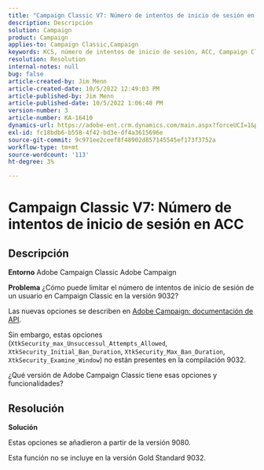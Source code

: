 ```yaml
---
title: "Campaign Classic V7: Número de intentos de inicio de sesión en ACC"
description: Descripción
solution: Campaign
product: Campaign
applies-to: Campaign Classic,Campaign
keywords: KCS, número de intentos de inicio de sesión, ACC, Campaign Classic V7, preguntas frecuentes, Adobe Campaign Classic, Adobe Campaign
resolution: Resolution
internal-notes: null
bug: false
article-created-by: Jim Menn
article-created-date: 10/5/2022 12:49:03 PM
article-published-by: Jim Menn
article-published-date: 10/5/2022 1:06:48 PM
version-number: 3
article-number: KA-16410
dynamics-url: https://adobe-ent.crm.dynamics.com/main.aspx?forceUCI=1&pagetype=entityrecord&etn=knowledgearticle&id=ee011d13-ac44-ed11-bba1-000d3a3064b8
exl-id: fc18bdb6-b558-4f42-bd3e-df4a3615696e
source-git-commit: 9c971ee2ceef8f48902d857145545ef173f3752a
workflow-type: tm+mt
source-wordcount: '113'
ht-degree: 3%

---
```


# Campaign Classic V7: Número de intentos de inicio de sesión en ACC

## Descripción


<b>Entorno</b>
Adobe Campaign Classic Adobe Campaign

<b>Problema</b>
¿Cómo puede limitar el número de intentos de inicio de sesión de un usuario en Campaign Classic en la versión 9032?

Las nuevas opciones se describen en [Adobe Campaign: documentación de API](https://experienceleague.adobe.com/developer/campaign-api/api/sm-session-Logon.html).

Sin embargo, estas opciones (`XtkSecurity_max_Unsuccessul_Attempts_Allowed`, `XtkSecurity_Initial_Ban_Duration`, `XtkSecurity_Max_Ban_Duration`, `XtkSecurity_Examine_Window`) no están presentes en la compilación 9032.

¿Qué versión de Adobe Campaign Classic tiene esas opciones y funcionalidades?


## Resolución


<b>Solución</b>

Estas opciones se añadieron a partir de la versión 9080.

Esta función no se incluye en la versión Gold Standard 9032.
